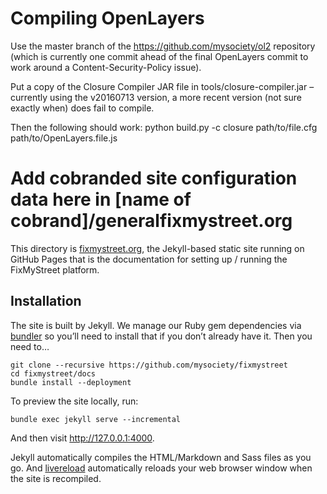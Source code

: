 Compiling OpenLayers
====================

Use the master branch of the https://github.com/mysociety/ol2 repository (which
is currently one commit ahead of the final OpenLayers commit to work around a
Content-Security-Policy issue).

Put a copy of the Closure Compiler JAR file in tools/closure-compiler.jar – 
currently using the v20160713 version, a more recent version (not sure exactly
when) does fail to compile.

Then the following should work:
    python build.py -c closure path/to/file.cfg path/to/OpenLayers.file.js

Add cobranded site configuration data here in [name of cobrand]/generalfixmystreet.org
===============

This directory is [fixmystreet.org](https://fixmystreet.org), the Jekyll-based
static site running on GitHub Pages that is the documentation for setting up /
running the FixMyStreet platform.

## Installation

The site is built by Jekyll. We manage our Ruby gem dependencies via
[bundler](https://bundler.io/) so you’ll need to install that if you don’t
already have it. Then you need to…

```
git clone --recursive https://github.com/mysociety/fixmystreet
cd fixmystreet/docs
bundle install --deployment
```

To preview the site locally, run:

```
bundle exec jekyll serve --incremental
```

And then visit <http://127.0.0.1:4000>.

Jekyll automatically compiles the HTML/Markdown and Sass files as you go.
And [livereload](https://github.com/RobertDeRose/jekyll-livereload)
automatically reloads your web browser window when the site is recompiled.
